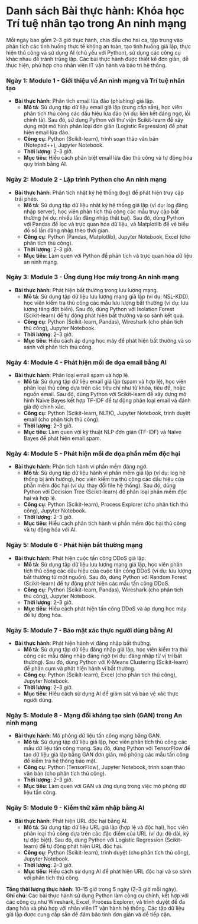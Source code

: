 # Danh sách Bài thực hành: Khóa học Trí tuệ nhân tạo trong An ninh mạng

Mỗi ngày bao gồm 2–3 giờ thực hành, chia đều cho hai ca, tập trung vào phân tích các tình huống thực tế không an toàn, tạo tình huống giả lập, thực hiện thủ công và sử dụng AI (chủ yếu với Python), sử dụng các công cụ khác nhau để tránh trùng lặp. Các bài thực hành được thiết kế đơn giản, dễ thực hiện, phù hợp cho nhân viên IT vận hành và bảo trì hệ thống.

### Ngày 1: Module 1 - Giới thiệu về An ninh mạng và Trí tuệ nhân tạo
- **Bài thực hành**: Phân tích email lừa đảo (phishing) giả lập.
  - **Mô tả**: Sử dụng tập dữ liệu email giả lập (cung cấp sẵn), học viên phân tích thủ công các dấu hiệu lừa đảo (ví dụ: liên kết đáng ngờ, lỗi chính tả). Sau đó, sử dụng Python với thư viện Scikit-learn để xây dựng một mô hình phân loại đơn giản (Logistic Regression) để phát hiện email lừa đảo.
  - **Công cụ**: Python (Scikit-learn), trình soạn thảo văn bản (Notepad++), Jupyter Notebook.
  - **Thời lượng**: 2–3 giờ.
  - **Mục tiêu**: Hiểu cách phân biệt email lừa đảo thủ công và tự động hóa quy trình bằng AI.

### Ngày 2: Module 2 - Lập trình Python cho An ninh mạng
- **Bài thực hành**: Phân tích nhật ký hệ thống (log) để phát hiện truy cập trái phép.
  - **Mô tả**: Sử dụng tập dữ liệu nhật ký hệ thống giả lập (ví dụ: log đăng nhập server), học viên phân tích thủ công các mẫu truy cập bất thường (ví dụ: nhiều lần đăng nhập thất bại). Sau đó, dùng Python với Pandas để lọc và trực quan hóa dữ liệu, và Matplotlib để vẽ biểu đồ số lần đăng nhập theo thời gian.
  - **Công cụ**: Python (Pandas, Matplotlib), Jupyter Notebook, Excel (cho phân tích thủ công).
  - **Thời lượng**: 2–3 giờ.
  - **Mục tiêu**: Làm quen với Python để phân tích và trực quan hóa dữ liệu an ninh mạng.

### Ngày 3: Module 3 - Ứng dụng Học máy trong An ninh mạng
- **Bài thực hành**: Phát hiện bất thường trong lưu lượng mạng.
  - **Mô tả**: Sử dụng tập dữ liệu lưu lượng mạng giả lập (ví dụ: NSL-KDD), học viên kiểm tra thủ công các mẫu lưu lượng bất thường (ví dụ: lưu lượng tăng đột biến). Sau đó, dùng Python với Isolation Forest (Scikit-learn) để tự động phát hiện bất thường và so sánh kết quả.
  - **Công cụ**: Python (Scikit-learn, Pandas), Wireshark (cho phân tích thủ công), Jupyter Notebook.
  - **Thời lượng**: 2–3 giờ.
  - **Mục tiêu**: Hiểu cách áp dụng học máy để phát hiện bất thường và so sánh với phân tích thủ công.

### Ngày 4: Module 4 - Phát hiện mối đe dọa email bằng AI
- **Bài thực hành**: Phân loại email spam và hợp lệ.
  - **Mô tả**: Sử dụng tập dữ liệu email giả lập (spam và hợp lệ), học viên phân loại thủ công dựa trên các tiêu chí như từ khóa, tiêu đề, hoặc nguồn email. Sau đó, dùng Python với Scikit-learn để xây dựng mô hình Naïve Bayes kết hợp TF-IDF để tự động phân loại email và đánh giá độ chính xác.
  - **Công cụ**: Python (Scikit-learn, NLTK), Jupyter Notebook, trình duyệt email (cho phân tích thủ công).
  - **Thời lượng**: 2–3 giờ.
  - **Mục tiêu**: Làm quen với kỹ thuật NLP đơn giản (TF-IDF) và Naïve Bayes để phát hiện email spam.

### Ngày 4: Module 5 - Phát hiện mối đe dọa phần mềm độc hại
- **Bài thực hành**: Phân tích hành vi phần mềm đáng ngờ.
  - **Mô tả**: Sử dụng tập dữ liệu hành vi phần mềm giả lập (ví dụ: log hệ thống bị ảnh hưởng), học viên kiểm tra thủ công các dấu hiệu của phần mềm độc hại (ví dụ: thay đổi file hệ thống). Sau đó, dùng Python với Decision Tree (Scikit-learn) để phân loại phần mềm độc hại và hợp lệ.
  - **Công cụ**: Python (Scikit-learn), Process Explorer (cho phân tích thủ công), Jupyter Notebook.
  - **Thời lượng**: 2–3 giờ.
  - **Mục tiêu**: Hiểu cách phân tích hành vi phần mềm độc hại thủ công và tự động hóa với AI.

### Ngày 5: Module 6 - Phát hiện bất thường mạng
- **Bài thực hành**: Phát hiện cuộc tấn công DDoS giả lập.
  - **Mô tả**: Sử dụng tập dữ liệu lưu lượng mạng giả lập, học viên phân tích thủ công các dấu hiệu của cuộc tấn công DDoS (ví dụ: lưu lượng bất thường từ một nguồn). Sau đó, dùng Python với Random Forest (Scikit-learn) để tự động phát hiện các mẫu tấn công DDoS.
  - **Công cụ**: Python (Scikit-learn, Pandas), Wireshark (cho phân tích thủ công), Jupyter Notebook.
  - **Thời lượng**: 2–3 giờ.
  - **Mục tiêu**: Hiểu cách phát hiện tấn công DDoS và áp dụng học máy để tự động hóa.

### Ngày 5: Module 7 - Bảo mật xác thực người dùng bằng AI
- **Bài thực hành**: Phát hiện hành vi đăng nhập bất thường.
  - **Mô tả**: Sử dụng tập dữ liệu đăng nhập giả lập, học viên kiểm tra thủ công các mẫu đăng nhập đáng ngờ (ví dụ: đăng nhập từ vị trí bất thường). Sau đó, dùng Python với K-Means Clustering (Scikit-learn) để phân cụm và phát hiện hành vi bất thường.
  - **Công cụ**: Python (Scikit-learn), Excel (cho phân tích thủ công), Jupyter Notebook.
  - **Thời lượng**: 2–3 giờ.
  - **Mục tiêu**: Hiểu cách sử dụng AI để giám sát và bảo vệ xác thực người dùng.

### Ngày 5: Module 8 - Mạng đối kháng tạo sinh (GAN) trong An ninh mạng
- **Bài thực hành**: Mô phỏng dữ liệu tấn công mạng bằng GAN.
  - **Mô tả**: Sử dụng tập dữ liệu giả lập, học viên phân tích thủ công các mẫu dữ liệu tấn công mạng. Sau đó, dùng Python với TensorFlow để tạo dữ liệu giả lập bằng GAN đơn giản, mô phỏng các mẫu tấn công để kiểm tra hệ thống bảo mật.
  - **Công cụ**: Python (TensorFlow), Jupyter Notebook, trình soạn thảo văn bản (cho phân tích thủ công).
  - **Thời lượng**: 2–3 giờ.
  - **Mục tiêu**: Làm quen với GAN và ứng dụng trong việc mô phỏng dữ liệu tấn công.

### Ngày 5: Module 9 - Kiểm thử xâm nhập bằng AI
- **Bài thực hành**: Phát hiện URL độc hại bằng AI.
  - **Mô tả**: Sử dụng tập dữ liệu URL giả lập (hợp lệ và độc hại), học viên phân loại thủ công dựa trên các đặc điểm của URL (ví dụ: độ dài, ký tự đặc biệt). Sau đó, dùng Python với Logistic Regression (Scikit-learn) để tự động phát hiện URL độc hại.
  - **Công cụ**: Python (Scikit-learn), trình duyệt (cho phân tích thủ công), Jupyter Notebook.
  - **Thời lượng**: 2–3 giờ.
  - **Mục tiêu**: Hiểu cách sử dụng AI để phát hiện URL độc hại và so sánh với phân tích thủ công.

**Tổng thời lượng thực hành**: 10–15 giờ trong 5 ngày (2–3 giờ mỗi ngày).  
**Ghi chú**: Các bài thực hành sử dụng Python làm công cụ chính, kết hợp với các công cụ như Wireshark, Excel, Process Explorer, và trình duyệt để đa dạng hóa và phù hợp với nhân viên IT vận hành hệ thống. Các tập dữ liệu giả lập được cung cấp sẵn để đảm bảo tính đơn giản và dễ tiếp cận.